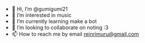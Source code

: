 - 👋 Hi, I’m @gumigumi21
- 👀 I’m interested in music
- 🌱 I’m currently learning make a bot
- 💞️ I’m looking to collaborate on noting :3
- 📫 How to reach me by email reinrimuru@gmail.com

<!---
gumigumi21/gumigumi21 is a ✨ special ✨ repository because its `README.md` (this file) appears on your GitHub profile.
You can click the Preview link to take a look at your changes.
--->
